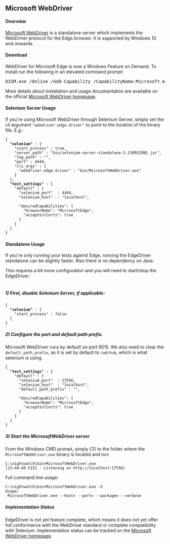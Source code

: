 ## Microsoft WebDriver

#### Overview
[Microsoft WebDriver](https://developer.microsoft.com/en-us/microsoft-edge/tools/webdriver/) is a standalone server which implements the WebDriver protocol for the Edge browser. It is supported by Windows 10 and onwards.

#### Download

WebDriver for Microsoft Edge is now a Windows Feature on Demand. To install run the following in an elevated command prompt:

<pre class="windows-cmd">DISM.exe /Online /Add-Capability /CapabilityName:Microsoft.WebDriver~~~~0.0.1.0</pre>

More details about installation and usage documentation are available on the official [Microsoft WebDriver homepage](https://developer.microsoft.com/en-us/microsoft-edge/tools/webdriver/).

#### Selenium Server Usage

If you're using Microsoft WebDriver through Selenium Server, simply set the cli argument `"webdriver.edge.driver"` to point to the location of the binary file. E.g.:

<pre><code class="language-javascript">{
  <strong>"selenium"</strong> : {
    "start_process" : true,
    "server_path" : "bin/selenium-server-standalone-3.{VERSION}.jar",
    "log_path" : "",
    "port" : 4444,
    "cli_args" : {
      "webdriver.edge.driver" : "bin/MicrosoftWebDriver.exe"
    }
  },
  <strong>"test_settings"</strong> : {
    "default" : {
      "selenium_port"  : 4444,
      "selenium_host"  : "localhost",

      "desiredCapabilities": {
        "browserName": "MicrosoftEdge",
        "acceptSslCerts": true
      }
    }
  }
}</code></pre>


#### Standalone Usage

If you're only running your tests against Edge, running the EdgeDriver standalone can be slightly faster. Also there is no dependency on Java.

This requires a bit more configuration and you will need to start/stop the EdgeDriver:<br><br>

##### 1) First, disable Selenium Server, if applicable:

<pre><code class="language-javascript">{
  <strong>"selenium"</strong> : {
    "start_process" : false
  }
}
</code></pre>


##### 2) Configure the port and default path prefix.

Microsoft WebDriver runs by default on port 9515. We also need to clear the `default_path_prefix`, as it is set by default to `/wd/hub`, which is what selenium is using.

<pre><code class="language-javascript">{
  <strong>"test_settings"</strong> : {
    "default" : {
      "selenium_port"  : 17556,
      "selenium_host"  : "localhost",
      "default_path_prefix" : "",

      "desiredCapabilities": {
        "browserName": "MicrosoftEdge",
        "acceptSslCerts": true
      }
    }
  }
}
</code></pre>

##### 3) Start the MicrosoftWebDriver server
From the Windows CMD prompt, simply CD to the folder where the `MicrosoftWebDriver.exe` binary is located and run:

<pre><code>C:\nightwatch\bin>MicrosoftWebDriver.exe
[13:44:49.515] - Listening on http://localhost:17556/
</code></pre>


Full command line usage:

<pre><code>C:\nightwatch\bin>MicrosoftWebDriver.exe -h
Usage:
 MicrosoftWebDriver.exe --host=<HostName> --port=<PortNumber> --package=<Package> --verbose</code></pre>

##### Implementation Status
EdgeDriver is not yet feature complete, which means it does not yet offer full conformance with the WebDriver standard or complete compatibility with Selenium. Implementation status can be tracked on the <a href="https://docs.microsoft.com/en-us/microsoft-edge/webdriver" target="_blank">Microsoft WebDriver homepage</a>.
